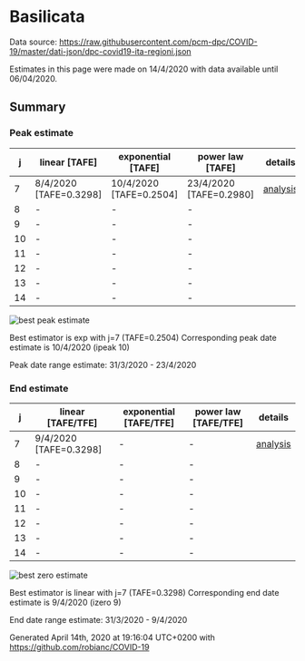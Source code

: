 # Basilicata


Data source: https://raw.githubusercontent.com/pcm-dpc/COVID-19/master/dati-json/dpc-covid19-ita-regioni.json

Estimates in this page were made on 14/4/2020 with data available until 06/04/2020.


## Summary 

### Peak estimate 
|j|linear [TAFE]|exponential [TAFE]|power law [TAFE]|details|
|---|----|-----------|---------|-------|
|7|8/4/2020 [TAFE=0.3298]|10/4/2020 [TAFE=0.2504]|23/4/2020 [TAFE=0.2980]|[analysis](COVID-19_basilicata_j7_2020-04-06.md)|
|8|-|-|-||
|9|-|-|-||
|10|-|-|-||
|11|-|-|-||
|12|-|-|-||
|13|-|-|-||
|14|-|-|-||

![best peak estimate](COVID-19_basilicata_j7_2020-04-06.png)

Best estimator is exp with j=7 (TAFE=0.2504)
Corresponding peak date estimate is 10/4/2020 (ipeak 10)


Peak date range estimate: 31/3/2020 - 23/4/2020

### End estimate 
|j|linear [TAFE/TFE]|exponential [TAFE/TFE]|power law [TAFE/TFE]|details|
|---|----|-----------|---------|-------|
|7|9/4/2020 [TAFE=0.3298]|-|-|[analysis](COVID-19_basilicata_j7_2020-04-06.md)|
|8|-|-|-||
|9|-|-|-||
|10|-|-|-||
|11|-|-|-||
|12|-|-|-||
|13|-|-|-||
|14|-|-|-||

![best zero estimate](COVID-19_basilicata_j7_2020-04-06.png)

Best estimator is linear with j=7 (TAFE=0.3298)
Corresponding end date estimate is 9/4/2020 (izero 9)


End date range estimate: 31/3/2020 - 9/4/2020

Generated April 14th, 2020 at 19:16:04 UTC+0200 with https://github.com/robianc/COVID-19
